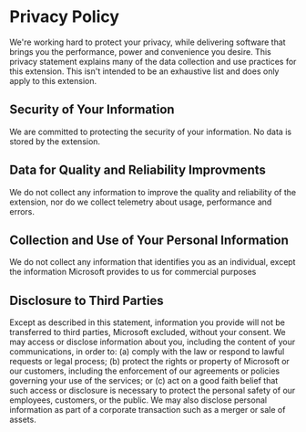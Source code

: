 # Privacy Policy

We're working hard to protect your privacy, while delivering software that brings you the performance, power and convenience you desire. This privacy statement explains many of the data collection and use practices for this extension. This isn't intended to be an exhaustive list and does only apply to this extension.

## Security of Your Information

We are committed to protecting the security of your information. No data is stored by the extension.

## Data for Quality and Reliability Improvments

We do not collect any information to improve the quality and reliability of the extension, nor do we collect telemetry about usage, performance and errors.

## Collection and Use of Your Personal Information

We do not collect any information that identifies you as an individual, except the information Microsoft provides to us for commercial purposes

## Disclosure to Third Parties

Except as described in this statement, information you provide will not be transferred to third parties, Microsoft excluded, without your consent. We may access or disclose information about you, including the content of your communications, in order to: (a) comply with the law or respond to lawful requests or legal process; (b) protect the rights or property of Microsoft or our customers, including the enforcement of our agreements or policies governing your use of the services; or (c) act on a good faith belief that such access or disclosure is necessary to protect the personal safety of our employees, customers, or the public. We may also disclose personal information as part of a corporate transaction such as a merger or sale of assets.